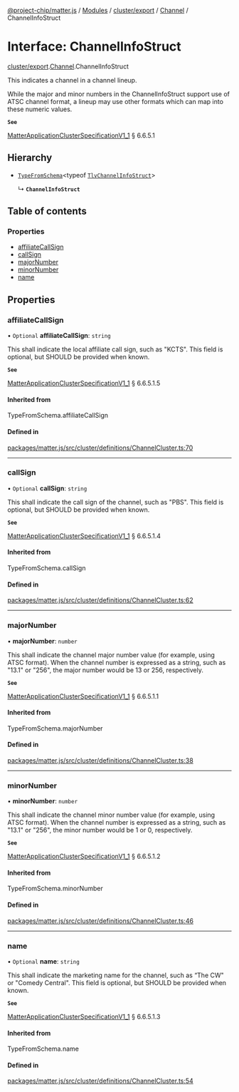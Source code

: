 [@project-chip/matter.js](../README.md) / [Modules](../modules.md) / [cluster/export](../modules/cluster_export.md) / [Channel](../modules/cluster_export.Channel.md) / ChannelInfoStruct

# Interface: ChannelInfoStruct

[cluster/export](../modules/cluster_export.md).[Channel](../modules/cluster_export.Channel.md).ChannelInfoStruct

This indicates a channel in a channel lineup.

While the major and minor numbers in the ChannelInfoStruct support use of ATSC channel format, a lineup may use
other formats which can map into these numeric values.

**`See`**

[MatterApplicationClusterSpecificationV1_1](spec_export.MatterApplicationClusterSpecificationV1_1.md) § 6.6.5.1

## Hierarchy

- [`TypeFromSchema`](../modules/tlv_export.md#typefromschema)\<typeof [`TlvChannelInfoStruct`](../modules/cluster_export.Channel.md#tlvchannelinfostruct)\>

  ↳ **`ChannelInfoStruct`**

## Table of contents

### Properties

- [affiliateCallSign](cluster_export.Channel.ChannelInfoStruct.md#affiliatecallsign)
- [callSign](cluster_export.Channel.ChannelInfoStruct.md#callsign)
- [majorNumber](cluster_export.Channel.ChannelInfoStruct.md#majornumber)
- [minorNumber](cluster_export.Channel.ChannelInfoStruct.md#minornumber)
- [name](cluster_export.Channel.ChannelInfoStruct.md#name)

## Properties

### affiliateCallSign

• `Optional` **affiliateCallSign**: `string`

This shall indicate the local affiliate call sign, such as "KCTS". This field is optional, but SHOULD be
provided when known.

**`See`**

[MatterApplicationClusterSpecificationV1_1](spec_export.MatterApplicationClusterSpecificationV1_1.md) § 6.6.5.1.5

#### Inherited from

TypeFromSchema.affiliateCallSign

#### Defined in

[packages/matter.js/src/cluster/definitions/ChannelCluster.ts:70](https://github.com/project-chip/matter.js/blob/3adaded6/packages/matter.js/src/cluster/definitions/ChannelCluster.ts#L70)

___

### callSign

• `Optional` **callSign**: `string`

This shall indicate the call sign of the channel, such as "PBS". This field is optional, but SHOULD be
provided when known.

**`See`**

[MatterApplicationClusterSpecificationV1_1](spec_export.MatterApplicationClusterSpecificationV1_1.md) § 6.6.5.1.4

#### Inherited from

TypeFromSchema.callSign

#### Defined in

[packages/matter.js/src/cluster/definitions/ChannelCluster.ts:62](https://github.com/project-chip/matter.js/blob/3adaded6/packages/matter.js/src/cluster/definitions/ChannelCluster.ts#L62)

___

### majorNumber

• **majorNumber**: `number`

This shall indicate the channel major number value (for example, using ATSC format). When the channel number
is expressed as a string, such as "13.1" or "256", the major number would be 13 or 256, respectively.

**`See`**

[MatterApplicationClusterSpecificationV1_1](spec_export.MatterApplicationClusterSpecificationV1_1.md) § 6.6.5.1.1

#### Inherited from

TypeFromSchema.majorNumber

#### Defined in

[packages/matter.js/src/cluster/definitions/ChannelCluster.ts:38](https://github.com/project-chip/matter.js/blob/3adaded6/packages/matter.js/src/cluster/definitions/ChannelCluster.ts#L38)

___

### minorNumber

• **minorNumber**: `number`

This shall indicate the channel minor number value (for example, using ATSC format). When the channel number
is expressed as a string, such as "13.1" or "256", the minor number would be 1 or 0, respectively.

**`See`**

[MatterApplicationClusterSpecificationV1_1](spec_export.MatterApplicationClusterSpecificationV1_1.md) § 6.6.5.1.2

#### Inherited from

TypeFromSchema.minorNumber

#### Defined in

[packages/matter.js/src/cluster/definitions/ChannelCluster.ts:46](https://github.com/project-chip/matter.js/blob/3adaded6/packages/matter.js/src/cluster/definitions/ChannelCluster.ts#L46)

___

### name

• `Optional` **name**: `string`

This shall indicate the marketing name for the channel, such as “The CW" or "Comedy Central". This field is
optional, but SHOULD be provided when known.

**`See`**

[MatterApplicationClusterSpecificationV1_1](spec_export.MatterApplicationClusterSpecificationV1_1.md) § 6.6.5.1.3

#### Inherited from

TypeFromSchema.name

#### Defined in

[packages/matter.js/src/cluster/definitions/ChannelCluster.ts:54](https://github.com/project-chip/matter.js/blob/3adaded6/packages/matter.js/src/cluster/definitions/ChannelCluster.ts#L54)
